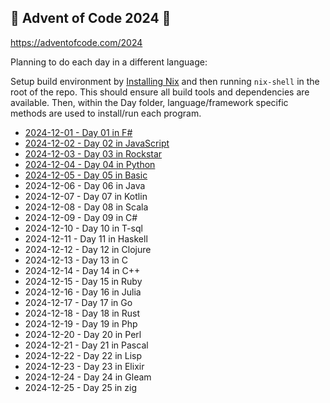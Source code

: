 ## 🎄 Advent of Code 2024 🎄

https://adventofcode.com/2024

Planning to do each day in a different language:

Setup build environment by [Installing Nix](https://nixos.org/download/) and then running `nix-shell` in the root of the repo.  This should ensure all build tools and dependencies are available.  Then, within the Day folder, language/framework specific methods are used to install/run each program.

* [2024-12-01 - Day 01 in F#](./Day01/)
* [2024-12-02 - Day 02 in JavaScript](./Day02/)
* [2024-12-03 - Day 03 in Rockstar](./Day03/)
* [2024-12-04 - Day 04 in Python](./Day04/)
* [2024-12-05 - Day 05 in Basic](./Day05/)
* 2024-12-06 - Day 06 in Java
* 2024-12-07 - Day 07 in Kotlin
* 2024-12-08 - Day 08 in Scala
* 2024-12-09 - Day 09 in C#
* 2024-12-10 - Day 10 in T-sql
* 2024-12-11 - Day 11 in Haskell
* 2024-12-12 - Day 12 in Clojure
* 2024-12-13 - Day 13 in C
* 2024-12-14 - Day 14 in C++
* 2024-12-15 - Day 15 in Ruby
* 2024-12-16 - Day 16 in Julia
* 2024-12-17 - Day 17 in Go
* 2024-12-18 - Day 18 in Rust
* 2024-12-19 - Day 19 in Php
* 2024-12-20 - Day 20 in Perl
* 2024-12-21 - Day 21 in Pascal
* 2024-12-22 - Day 22 in Lisp
* 2024-12-23 - Day 23 in Elixir
* 2024-12-24 - Day 24 in Gleam
* 2024-12-25 - Day 25 in zig
